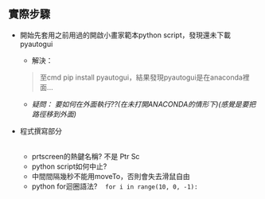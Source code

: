 ## 實際步驟
* 開始先套用之前用過的開啟小畫家範本python script，發現還未下載pyautogui  
  * 解決：
  > 至cmd pip install pyautogui，結果發現pyautogui是在anaconda裡面...
  * *疑問： 要如何在外面執行??(在未打開ANACONDA的情形下)(感覺是要把路徑移到外面)*
 
* 程式撰寫部分  
  
  * prtscreen的熱鍵名稱? 不是 Ptr Sc
  * python script如何中止?
  * 中間間隔幾秒不能用moveTo，否則會失去滑鼠自由
  * python for迴圈語法?  
  `for i in range(10, 0, -1):`
